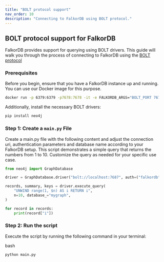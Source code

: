 ```yaml
---
title: "BOLT protocol support"
nav_order: 10
description: "Connecting to FalkorDB using BOLT protocol."
---
```


## BOLT protocol support for FalkorDB

FalkorDB provides support for querying using BOLT drivers.
This guide will walk you through the process of connecting to FalkorDB using the [BOLT protocol](https://en.wikipedia.org/wiki/Bolt_(network_protocol))

### Prerequisites

Before you begin, ensure that you have a FalkorDB instance up and running.
You can use our Docker image for this purpose.

```bash
docker run -p 6379:6379 -p7678:7678 -it -e FALKORDB_ARGS="BOLT_PORT 7678" --rm falkordb/falkordb:edge
```

Additionally, install the necessary BOLT drivers:

```bash
pip install neo4j
```

### Step 1: Create a `main.py` File

Create a main.py file with the following content and adjust the connection uri, authentication parameters and database name according to your FalkorDB setup. This script demonstrates a simple query that returns the numbers from 1 to 10. Customize the query as needed for your specific use case.

```python
from neo4j import GraphDatabase

driver = GraphDatabase.driver("bolt://localhost:7687", auth=("falkordb", ""))

records, summary, keys = driver.execute_query(
    "UNWIND range(1, $n) AS i RETURN i",
    n=10, database_="mygraph",
)

for record in records:
    print(record["i"])
```

### Step 2: Run the script

Execute the script by running the following command in your terminal:

bash
```bash
python main.py
```
